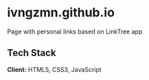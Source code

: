 # ivngzmn.github.io

Page with personal links based on LinkTree app

## Tech Stack

**Client:** HTML5, CSS3, JavaScript
